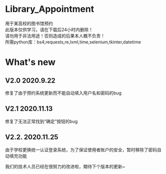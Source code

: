 # Library_Appointment
用于某高校的图书馆预约<br>
此版本仅供学习，请在下载后24小时内删除！<br>
请勿用于非法用途！否则造成的后果本人概不负责！<br>
所需python库：bs4,requests,re,lxml,time,selenium,tkinter,datetime


# What's new
## V2.0 2020.9.22
修复了由于预约系统更新而不能自动填入用户名和密码的bug
## V2.1 2020.11.13
修复了无法正常找到“确定”按钮的bug
## V2.2. 2020.11.25
由于学校更换统一认证登录系统，为了保证使用者账户的安全，暂时移除了密码自动填充功能

我们的技术人员已经在很努力的改进啦，期待下个版本的更新~
